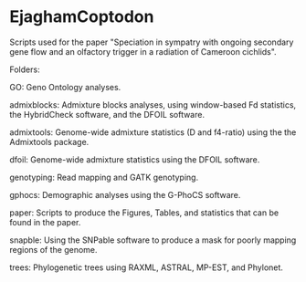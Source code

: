 # EjaghamCoptodon
Scripts used for the paper "Speciation in sympatry with ongoing secondary gene flow and an olfactory trigger in a radiation of Cameroon cichlids".

Folders:

GO: Geno Ontology analyses.

admixblocks: Admixture blocks analyses, using window-based Fd statistics, the HybridCheck software, and the DFOIL software.

admixtools: Genome-wide admixture statistics (D and f4-ratio) using the the Admixtools package.

dfoil: Genome-wide admixture statistics using the DFOIL software.

genotyping: Read mapping and GATK genotyping.

gphocs: Demographic analyses using the G-PhoCS software.

paper: Scripts to produce the Figures, Tables, and statistics that can be found in the paper.

snapble: Using the SNPable software to produce a mask for poorly mapping regions of the genome.

trees: Phylogenetic trees using RAXML, ASTRAL, MP-EST, and Phylonet.
